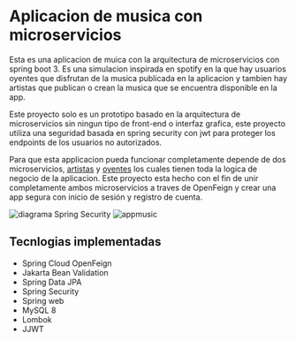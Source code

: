 
# Aplicacion de musica con microservicios

Esta es una aplicacion de muica con la arquitectura de microservicios con spring boot 3. Es una simulacion inspirada en spotify en la que hay usuarios oyentes que disfrutan de la musica publicada en la aplicacion y tambien hay artistas que publican o crean la musica que se encuentra disponible en la app.

Este proyecto solo es un prototipo basado en la arquitectura de microservicios sin ningun tipo de front-end o interfaz grafica, este proyecto utiliza una seguridad basada en spring security con jwt para proteger los endpoints de los usuarios no autorizados. 

Para que esta applicacion pueda funcionar completamente depende de dos microservicios, [artistas](https://github.com/MateoRodriguez0/api-artistas-jwt) y [oyentes](https://github.com/MateoRodriguez0/api-oyentes-jwt) los cuales tienen toda la logica de negocio de la aplicacion. Este proyecto esta hecho con el fin de unir completamente ambos microservicios a traves de OpenFeign y crear una app segura con inicio de sesión y registro de cuenta.


![diagrama Spring Security](https://github.com/MateoRodriguez0/spring-security-jwt/assets/107595139/15187af2-b3c4-4bc4-a708-c2c1bfd0eecc)
![appmusic](https://github.com/MateoRodriguez0/spring-security-jwt/assets/107595139/b8786e08-489c-480b-b683-753e4bb83cc2)


## Tecnlogias implementadas

- Spring Cloud OpenFeign 
- Jakarta Bean Validation
- Spring Data JPA
- Spring Security
- Spring web
- MySQL 8
- Lombok
- JJWT



